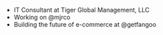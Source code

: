 * IT Consultant at Tiger Global Management, LLC
* Working on @mjrco
* Building the future of e-commerce at @getfangoo
